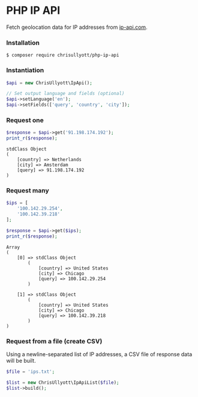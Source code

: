 # PHP IP API

Fetch geolocation data for IP addresses from [ip-api.com](https://ip-api.com/).

### Installation

```shell
$ composer require chrisullyott/php-ip-api
```

### Instantiation

```php
$api = new ChrisUllyott\IpApi();

// Set output language and fields (optional)
$api->setLanguage('en');
$api->setFields(['query', 'country', 'city']);
```

### Request one

```php
$response = $api->get('91.198.174.192');
print_r($response);
```

```shell
stdClass Object
(
    [country] => Netherlands
    [city] => Amsterdam
    [query] => 91.198.174.192
)
```

### Request many

```php
$ips = [
    '100.142.29.254',
    '100.142.39.218'
];

$response = $api->get($ips);
print_r($response);
```

```shell
Array
(
    [0] => stdClass Object
        (
            [country] => United States
            [city] => Chicago
            [query] => 100.142.29.254
        )

    [1] => stdClass Object
        (
            [country] => United States
            [city] => Chicago
            [query] => 100.142.39.218
        )
)
```

### Request from a file (create CSV)

Using a newline-separated list of IP addresses, a CSV file of response data will be built.

```php
$file = 'ips.txt';

$list = new ChrisUllyott\IpApiList($file);
$list->build();
```
